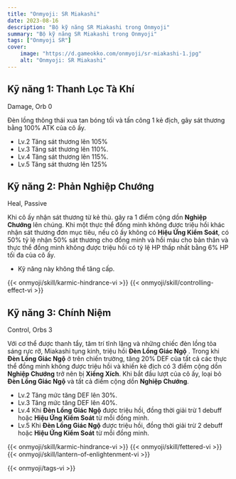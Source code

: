 ```yaml
---
title: "Onmyoji: SR Miakashi"
date: 2023-08-16
description: "Bộ kỹ năng SR Miakashi trong Onmyoji"
summary: "Bộ kỹ năng SR Miakashi trong Onmyoji"   
tags: ["Onmyoji SR"]
cover:
    image: "https://d.gameokko.com/onmyoji/sr-miakashi-1.jpg" 
    alt: "Onmyoji: SR Miakashi"  
---
```


## Kỹ năng 1: Thanh Lọc Tà Khí
Damage, Orb 0

Đèn lồng thông thái xua tan bóng tối và tấn công 1 kẻ địch, gây sát thương bằng 100% ATK của cô ấy.

- Lv.2 Tăng sát thương lên 105%
- Lv.3 Tăng sát thương lên 110%.
- Lv.4 Tăng sát thương lên 115%.
- Lv.5 Tăng sát thương lên 125%
  
## Kỹ năng 2: Phản Nghiệp Chướng
Heal, Passive

Khi cô ấy nhận sát thương từ kẻ thù. gây ra 1 điểm cộng dồn **Nghiệp Chướng** lên chúng. Khi một thực thể đồng minh không được triệu hồi khác nhận sát thương đơn mục tiêu, nếu cô ấy không có **Hiệu Ứng Kiểm Soát**, có 50% tỷ lệ nhận 50% sát thương cho đồng minh và hồi máu cho bản thân và thực thể đồng minh không được triệu hồi có tỷ lệ HP thấp nhất bằng 6% HP tối đa của cô ấy.

- Kỹ năng này không thể tăng cấp.
 
{{< onmyoji/skill/karmic-hindrance-vi >}}
{{< onmyoji/skill/controlling-effect-vi >}}

## Kỹ năng 3: Chính Niệm
Control, Orbs 3

Với cơ thể được thanh tẩy, tâm trí tĩnh lặng và những chiếc đèn lồng tỏa sáng rực rỡ, Miakashi tụng kinh, triệu hồi **Đèn Lồng Giác Ngộ** . Trong khi **Đèn Lồng Giác Ngộ** ở trên chiến trường, tăng 20% ​​DEF của tất cả các thực thể đồng minh không được triệu hồi và khiến kẻ địch có 3 điểm cộng dồn **Nghiệp Chướng** trở nên bị **Xiềng Xích**. Khi bắt đầu lượt của cô ấy, loại bỏ **Đèn Lồng Giác Ngộ** và tất cả điểm cộng dồn **Nghiệp Chướng**.

- Lv.2 Tăng mức tăng DEF lên 30%.
- Lv.3 Tăng mức tăng DEF lên 40%.
- Lv.4 Khi **Đèn Lồng Giác Ngộ** được triệu hồi, đồng thời giải trừ 1 debuff hoặc **Hiệu Ứng Kiểm Soát** từ mỗi đồng minh. 
- Lv.5 Khi **Đèn Lồng Giác Ngộ** được triệu hồi, đồng thời giải trừ 2 debuff hoặc **Hiệu Ứng Kiểm Soát** từ mỗi đồng minh. 

{{< onmyoji/skill/karmic-hindrance-vi >}}
{{< onmyoji/skill/fettered-vi >}}
{{< onmyoji/skill/lantern-of-enlightenment-vi >}}

{{< onmyoji/tags-vi >}}